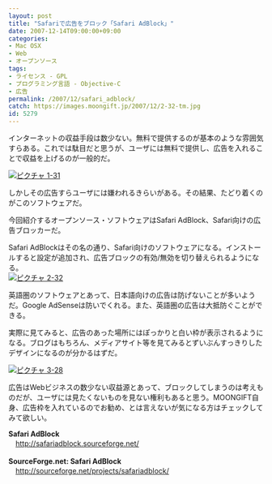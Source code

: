 ```yaml
---
layout: post
title: "Safariで広告をブロック「Safari AdBlock」"
date: 2007-12-14T09:00:00+09:00
categories:
- Mac OSX
- Web
- オープンソース
tags: 
- ライセンス - GPL
- プログラミング言語 - Objective-C
- 広告
permalink: /2007/12/safari_adblock/
catch: https://images.moongift.jp/2007/12/2-32-tm.jpg
id: 5279
---
```

インターネットの収益手段は数少ない。無料で提供するのが基本のような雰囲気すらある。これでは駄目だと思うが、ユーザには無料で提供し、広告を入れることで収益を上げるのが一般的だ。   
  
[![ピクチャ 1-31](https://images.moongift.jp/2007/12/1-31-tm.jpg)](https://images.moongift.jp/2007/12/1-31.png)  
  
しかしその広告すらユーザには嫌われるきらいがある。その結果、たどり着くのがこのソフトウェアだ。   
  
今回紹介するオープンソース・ソフトウェアはSafari AdBlock、Safari向けの広告ブロッカーだ。   
<!--more-->  
Safari AdBlockはその名の通り、Safari向けのソフトウェアになる。インストールすると設定が追加され、広告ブロックの有効/無効を切り替えられるようになる。   
[![ピクチャ 2-32](https://images.moongift.jp/2007/12/2-32-tm.jpg)](https://images.moongift.jp/2007/12/2-32.png)  
  
英語圏のソフトウェアとあって、日本語向けの広告は防げないことが多いようだ。Google AdSenseは防いでくれる。また、英語圏の広告は大抵防ぐことができる。   
  
実際に見てみると、広告のあった場所にはぽっかりと白い枠が表示されるようになる。ブログはもちろん、メディアサイト等を見てみるとずいぶんすっきりしたデザインになるのが分かるはずだ。   
  
[![ピクチャ 3-28](https://images.moongift.jp/2007/12/3-28-tm.jpg)](https://images.moongift.jp/2007/12/3-28.png)  
  
広告はWebビジネスの数少ない収益源とあって、ブロックしてしまうのは考えものだが、ユーザには見たくないものを見ない権利もあると思う。MOONGIFT自身、広告枠を入れているのでお勧め、とは言えないが気になる方はチェックしてみて欲しい。   
  
**Safari AdBlock**   
　[http://safariadblock.sourceforge.net/   
](http://safariadblock.sourceforge.net/)  
**SourceForge.net: Safari AdBlock**   
　[http://sourceforge.net/projects/safariadblock/   
](http://sourceforge.net/projects/safariadblock/)

